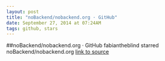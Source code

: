 ```yaml
---
layout: post
title: "noBackend/nobackend.org · GitHub"
date: September 27, 2014 at 07:24AM
tags: github, stars
---
```

##noBackend/nobackend.org · GitHub
fabiantheblind starred noBackend/nobackend.org
[link to source](http://ift.tt/100R4im) 
